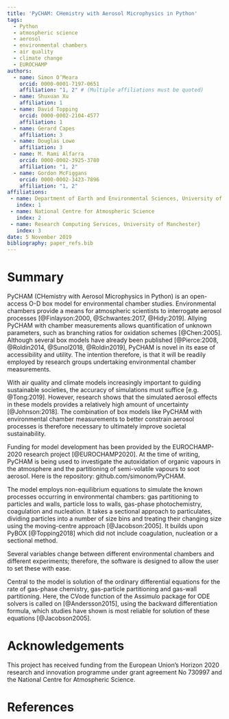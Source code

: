 ```yaml
---
title: 'PyCHAM: CHemistry with Aerosol Microphysics in Python'
tags:
  - Python
  - atmospheric science
  - aerosol
  - environmental chambers
  - air quality
  - climate change
  - EUROCHAMP
authors:
  - name: Simon O’Meara
    orcid: 0000-0001-7197-0651
    affiliation: "1, 2" # (Multiple affiliations must be quoted)
  - name: Shuxuan Xu
    affiliation: 1
  - name: David Topping
    orcid: 0000-0002-2104-4577
    affiliation: 1
  - name: Gerard Capes
    affiliation: 3
  - name: Douglas Lowe
    affiliation: 3
  - name: M. Rami Alfarra
    orcid: 0000-0002-3925-3780
    affiliation: "1, 2"
  - name: Gordon McFiggans
    orcid: 0000-0002-3423-7896
    affiliation: "1, 2"
affiliations:
 - name: Department of Earth and Environmental Sciences, University of Manchester
   index: 1
 - name: National Centre for Atmospheric Science
   index: 2
 - name: Research Computing Services, University of Manchester}
   index: 3
date: 5 November 2019
bibliography: paper_refs.bib
---
```


# Summary

PyCHAM (CHemistry with Aerosol Microphysics in Python) is an open-access O-D box model for environmental chamber studies.  Environmental chambers provide a means for atmospheric scientists to interrogate aerosol processes [@Finlayson:2000, @Schwantes:2017, @Hidy:2019].  Allying PyCHAM with chamber measurements allows quantification of unknown parameters, such as branching ratios for oxidation schemes [@Chen:2005].  Although several box models have already been published [@Pierce:2008, @Roldin2014, @Sunol2018, @Roldin2019], PyCHAM is novel in its ease of accessibility and utility.  The intention therefore, is that it will be readily employed by research groups undertaking environmental chamber measurements.

With air quality and climate models increasingly important to guiding sustainable societies, the accuracy of simulations must suffice [e.g. @Tong:2019].  However, research shows that the simulated aerosol effects in these models provides a relatively high amount of uncertainty [@Johnson:2018].  The combination of box models like PyCHAM with environmental chamber measurements to better constrain aerosol processes is therefore necessary to ultimately improve societal sustainability.

Funding for model development has been provided by the EUROCHAMP-2020 research project [@EUROCHAMP2020].  At the time of writing, PyCHAM is being used to investigate the autoxidation of organic vapours in the atmosphere and the partitioning of semi-volatile vapours to soot aerosol.  Here is the repository: github.com/simonom/PyCHAM.

The model employs non-equilibrium equations to simulate the known processes occurring in environmental chambers: gas partitioning to particles and walls, particle loss to walls, gas-phase photochemistry, coagulation and nucleation.  It takes a sectional approach to particulates, dividing particles into a number of size bins and treating their changing size using the moving-centre approach [@Jacobson:2005].  It builds upon PyBOX [@Topping2018] which did not include coagulation, nucleation or a sectional method.

Several variables change between different environmental chambers and different experiments; therefore, the software is designed to allow the user to set these with ease.

Central to the model is solution of the ordinary differential equations for the rate of gas-phase chemistry, gas-particle partitioning and gas-wall partitioning.  Here, the CVode function of the Assimulo package for ODE solvers is called on [@Andersson2015], using the backward differentiation formula, which studies have shown is most reliable for solution of these equations [@Jacobson2005].

# Acknowledgements

This project has received funding from the European Union’s Horizon 2020 research and innovation programme under grant agreement No 730997 and the National Centre for Atmospheric Science.

# References
